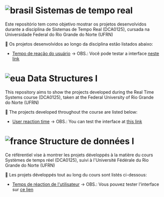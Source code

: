 # ![brasil](https://upload.wikimedia.org/wikipedia/commons/thumb/0/05/Flag_of_Brazil.svg/22px-Flag_of_Brazil.svg.png) Sistemas de tempo real
Este repositório tem como objetivo mostrar os projetos desenvolvidos durante a disciplina de Sistemas de Tempo Real (DCA0125), cursada na Universidade Federal do Rio Grande do Norte (UFRN)

:file_folder: Os projetos desenvolvidos ao longo da disciplina estão listados abaixo:

- [Tempo de reação do usuário](https://github.com/marianabritoazevedo/RealTimeSystems/tree/main/ReactionTime) →
  OBS.: Você pode testar a interface [neste link](https://marianabritoazevedo.github.io/RealTimeSystems/ReactionTime/)

# ![eua](https://upload.wikimedia.org/wikipedia/commons/thumb/a/a4/Flag_of_the_United_States.svg/22px-Flag_of_the_United_States.svg.png) Data Structures I
This repository aims to show the projects developed during the Real Time Systems course (DCA0125), taken at the Federal University of Rio Grande do Norte (UFRN)

:file_folder: The projects developed throughout the course are listed below:

- [User reaction time](https://github.com/marianabritoazevedo/RealTimeSystems/tree/main/ReactionTime) →
  OBS.: You can test the interface at [this link](https://marianabritoazevedo.github.io/RealTimeSystems/ReactionTime/)
  
# ![france](https://upload.wikimedia.org/wikipedia/commons/thumb/c/c3/Flag_of_France.svg/22px-Flag_of_France.svg.png) Structure de données I
Ce référentiel vise à montrer les projets développés à la matière du cours Systèmes de temps réel (DCA0125), suivi à l'Université Fédérale du Rio Grande do Norte (UFRN)

:file_folder: Les projets développés tout au long du cours sont listés ci-dessous:

- [Temps de réaction de l'utilisateur](https://github.com/marianabritoazevedo/RealTimeSystems/tree/main/ReactionTime) →
  OBS.: Vous pouvez tester l'interface sur [ce lien](https://marianabritoazevedo.github.io/RealTimeSystems/ReactionTime/)
